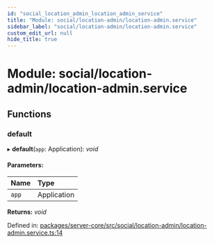 ```yaml
---
id: "social_location_admin_location_admin_service"
title: "Module: social/location-admin/location-admin.service"
sidebar_label: "social/location-admin/location-admin.service"
custom_edit_url: null
hide_title: true
---
```


# Module: social/location-admin/location-admin.service

## Functions

### default

▸ **default**(`app`: Application): *void*

#### Parameters:

Name | Type |
:------ | :------ |
`app` | Application |

**Returns:** *void*

Defined in: [packages/server-core/src/social/location-admin/location-admin.service.ts:14](https://github.com/xr3ngine/xr3ngine/blob/673ad6a5f/packages/server-core/src/social/location-admin/location-admin.service.ts#L14)
